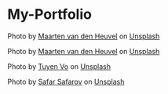 # My-Portfolio

Photo by <a href="https://unsplash.com/@mvdheuvel?utm_source=unsplash&utm_medium=referral&utm_content=creditCopyText">Maarten van den Heuvel</a> on <a href="https://unsplash.com/photos/EzH46XCDQRY?utm_source=unsplash&utm_medium=referral&utm_content=creditCopyText">Unsplash</a>
  
  Photo by <a href="https://unsplash.com/@mvdheuvel?utm_source=unsplash&utm_medium=referral&utm_content=creditCopyText">Maarten van den Heuvel</a> on <a href="https://unsplash.com/photos/EzH46XCDQRY?utm_source=unsplash&utm_medium=referral&utm_content=creditCopyText">Unsplash</a>
  
Photo by <a href="https://unsplash.com/@bitu2104?utm_source=unsplash&utm_medium=referral&utm_content=creditCopyText">Tuyen Vo</a> on <a href="https://unsplash.com/photos/7o7DqXJArf4?utm_source=unsplash&utm_medium=referral&utm_content=creditCopyText">Unsplash</a>

Photo by <a href="https://unsplash.com/@safarslife?utm_source=unsplash&utm_medium=referral&utm_content=creditCopyText">Safar Safarov</a> on <a href="https://unsplash.com/photos/koOdUvfGr4c?utm_source=unsplash&utm_medium=referral&utm_content=creditCopyText">Unsplash</a>
  
  